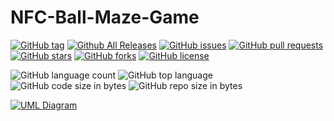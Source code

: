 # NFC-Ball-Maze-Game


[![GitHub tag](https://img.shields.io/github/release/Pierre-Demessence/NFC-Ball-Maze-Game/all.svg)](https://github.com/Pierre-Demessence/NFC-Ball-Maze-Game/releases)
[![Github All Releases](https://img.shields.io/github/downloads/Pierre-Demessence/NFC-Ball-Maze-Game/total.svg)](https://github.com/Pierre-Demessence/NFC-Ball-Maze-Game/releases)
[![GitHub issues](https://img.shields.io/github/issues/Pierre-Demessence/NFC-Ball-Maze-Game.svg)](https://github.com/Pierre-Demessence/NFC-Ball-Maze-Game/issues)
[![GitHub pull requests](https://img.shields.io/github/issues-pr/Pierre-Demessence/NFC-Ball-Maze-Game.svg)](https://github.com/Pierre-Demessence/NFC-Ball-Maze-Game/pulls)
[![GitHub stars](https://img.shields.io/github/stars/Pierre-Demessence/NFC-Ball-Maze-Game.svg)](https://github.com/Pierre-Demessence/NFC-Ball-Maze-Game/stargazers)
[![GitHub forks](https://img.shields.io/github/forks/Pierre-Demessence/NFC-Ball-Maze-Game.svg)](https://github.com/Pierre-Demessence/NFC-Ball-Maze-Game/network)
[![GitHub license](https://img.shields.io/github/license/Pierre-Demessence/NFC-Ball-Maze-Game.svg)](https://github.com/Pierre-Demessence/NFC-Ball-Maze-Game/blob/develop/LICENSE)

![GitHub language count](https://img.shields.io/github/languages/count/Pierre-Demessence/NFC-Ball-Maze-Game.svg)
![GitHub top language](https://img.shields.io/github/languages/top/Pierre-Demessence/NFC-Ball-Maze-Game.svg)
![GitHub code size in bytes](https://img.shields.io/github/languages/code-size/Pierre-Demessence/NFC-Ball-Maze-Game.svg)
![GitHub repo size in bytes](https://img.shields.io/github/repo-size/Pierre-Demessence/NFC-Ball-Maze-Game.svg)


[![UML Diagram](https://www.planttext.com/plantuml/svg/ZLB1QiCm3BtxAtHSH_C7NIZBs1WZCBBJZgeZ4ZFR2hQwaOx--zoi9A6KK9riFxqdlOUtKJ38tbcbn8WbA2p6I16o_nCy6Mm2EgNqS2tnG2_aAQ1mKAf3_OKD3S-msLIa1NrZAS_XLq6gYPLWk2lNkaU_Wf8zxwZ5RyC1ydpMMh2NmDPIk95GcSRKEwxxeRzOM-DebMHSnvwymBZAgLxZc_7aK8o61v2mfn5w3aG7gbWIoFvp3X_LSR9Qe4lk5yoE3TUtcMizehKBIcVubXG-kfO25IauKv-ZkpfyOhotVJIwHA5Wq2upBjJlivf_V7OXSJAs9L-dp_G7)](https://www.planttext.com/?text=ZLB1QiCm3BtxAtHSH_C7NIZBs1WZCBBJZgeZ4ZFR2hQwaOx--zoi9A6KK9riFxqdlOUtKJ38tbcbn8WbA2p6I16o_nCy6Mm2EgNqS2tnG2_aAQ1mKAf3_OKD3S-msLIa1NrZAS_XLq6gYPLWk2lNkaU_Wf8zxwZ5RyC1ydpMMh2NmDPIk95GcSRKEwxxeRzOM-DebMHSnvwymBZAgLxZc_7aK8o61v2mfn5w3aG7gbWIoFvp3X_LSR9Qe4lk5yoE3TUtcMizehKBIcVubXG-kfO25IauKv-ZkpfyOhotVJIwHA5Wq2upBjJlivf_V7OXSJAs9L-dp_G7)
